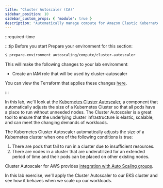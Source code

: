 ```yaml
---
title: "Cluster Autoscaler (CA)"
sidebar_position: 10
sidebar_custom_props: { "module": true }
description: "Automatically manage compute for Amazon Elastic Kubernetes Service with Cluster Autoscaler."
---
```


::required-time

:::tip Before you start
Prepare your environment for this section:

```bash timeout=300 wait=30
$ prepare-environment autoscaling/compute/cluster-autoscaler
```

This will make the following changes to your lab environment:

- Create an IAM role that will be used by cluster-autoscaler

You can view the Terraform that applies these changes [here](https://github.com/VAR::MANIFESTS_OWNER/VAR::MANIFESTS_REPOSITORY/tree/VAR::MANIFESTS_REF/manifests/modules/autoscaling/compute/cluster-autoscaler/.workshop/terraform).

:::

In this lab, we'll look at the [Kubernetes Cluster Autoscaler](https://github.com/kubernetes/autoscaler), a component that automatically adjusts the size of a Kubernetes Cluster so that all pods have a place to run without unneeded nodes. The Cluster Autoscaler is a great tool to ensure that the underlying cluster infrastructure is elastic, scalable, and can meet the changing demands of workloads.

The Kubernetes Cluster Autoscaler automatically adjusts the size of a Kubernetes cluster when one of the following conditions is true:

1. There are pods that fail to run in a cluster due to insufficient resources.
2. There are nodes in a cluster that are underutilized for an extended period of time and their pods can be placed on other existing nodes.

Cluster Autoscaler for AWS provides [integration with Auto Scaling groups](https://github.com/kubernetes/autoscaler/tree/master/cluster-autoscaler/cloudprovider/aws).

In this lab exercise, we'll apply the Cluster Autoscaler to our EKS cluster and see how it behaves when we scale up our workloads.
